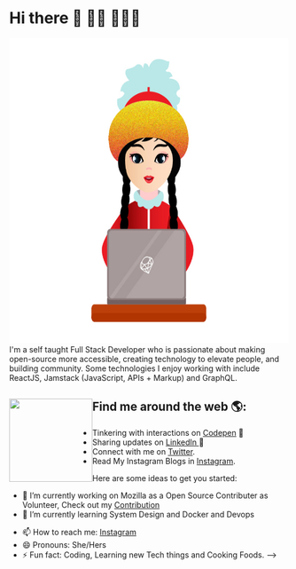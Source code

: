 # Hi there 👋 👋🏾 👩🏾‍💻



<img src="https://github.com/codershona/codershona/blob/master/me%201%20.png" width="950" height="550" alt="banner that says developer girl - software engineer, content creator and community organizer alongside a cartoon illustration of Monica">
I'm a self taught Full Stack Developer who is passionate about making open-source more accessible, creating technology to elevate people, and building community. Some technologies I enjoy working with include ReactJS, Jamstack (JavaScript, APIs + Markup) and GraphQL. 


## Find me around the web 🌎: <img align="left" width="150" height="150" src="https://github.com/M0nica/M0nica/blob/main/octomonica/m0nica-octocat-rotating.gif?raw=true"></a>
<!-- - Learning in public on <a href="#">Twitch</a> or <a href="#">My Dev</a> 📹 ✍🏾 -->
- Tinkering with interactions on <a href="https://codepen.io/techertech"> Codepen</a> 🏓
- Sharing updates on <a href="#"> LinkedIn </a> 💼
- Connect with me on [Twitter](https://twitter.com/BRupanzel).
- Read My Instagram Blogs in [Instagram](https://www.instagram.com/goldcodetech/).

Here are some ideas to get you started:

- 🔭 I’m currently working on Mozilla as a Open Source Contributer as Volunteer, Check out my [Contribution](https://bugzilla.mozilla.org/user_profile?user_id=675496)
- 🌱 I’m currently learning System Design and Docker and Devops
<!-- - 👯 I’m looking to collaborate on ... -->
<!-- - 🤔 I’m looking for help with ... -->
<!-- - 💬 Ask me about ... -->
- 📫 How to reach me: [Instagram](https://www.instagram.com/goldcodetech/)
- 😄 Pronouns: She/Hers
- ⚡ Fun fact: Coding, Learning new Tech things and Cooking Foods.
-->
